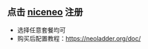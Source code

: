 ## 点击 [niceneo](https://niceneo.com/?rc=phi2wsny) 注册

- 选择任意套餐均可
- 购买后配置教程：https://neoladder.org/doc/
